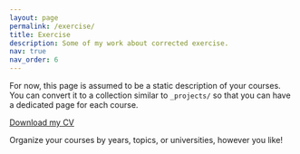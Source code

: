 ```yaml
---
layout: page
permalink: /exercise/
title: Exercise
description: Some of my work about corrected exercise.
nav: true
nav_order: 6
---
```


For now, this page is assumed to be a static description of your courses. You can convert it to a collection similar to `_projects/` so that you can have a dedicated page for each course.

[Download my CV](assets/example_pdf.pdf)


Organize your courses by years, topics, or universities, however you like!
